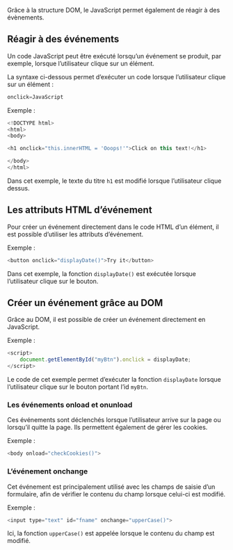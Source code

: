 Grâce à la structure DOM, le JavaScript permet également de réagir à des évènements.

## Réagir à des événements

Un code JavaScript peut être exécuté lorsqu’un événement se produit, par exemple, lorsque l’utilisateur clique sur un élément.

La syntaxe ci-dessous permet d’exécuter un code lorsque l’utilisateur clique sur un élément :

```js
onclick=JavaScript
```

Exemple :

```js
<!DOCTYPE html>
<html>
<body>

<h1 onclick="this.innerHTML = 'Ooops!'">Click on this text!</h1>

</body>
</html>
```

Dans cet exemple, le texte du titre ```h1``` est modifié lorsque l’utilisateur clique dessus.

## Les attributs HTML d’événement

Pour créer un événement directement dans le code HTML d’un élément, il est possible d’utiliser les attributs d’événement.

Exemple :

```js
<button onclick="displayDate()">Try it</button>
```

Dans cet exemple, la fonction ```displayDate()``` est  exécutée lorsque l’utilisateur clique sur le bouton.

## Créer un événement grâce au DOM

Grâce au DOM, il est possible de créer un événement directement en JavaScript.

Exemple :

```js
<script>
    document.getElementById("myBtn").onclick = displayDate;
</script>
```

Le code de cet exemple permet d’exécuter la fonction ```displayDate``` lorsque l’utilisateur clique sur le bouton portant l’id ```myBtn```.

### Les événements onload et onunload

Ces événements sont déclenchés lorsque l’utilisateur arrive sur la page ou lorsqu’il quitte la page. Ils permettent également de gérer les cookies.

Exemple :

```js
<body onload="checkCookies()">
```

### L’événement onchange

Cet événement est principalement utilisé avec les champs de saisie d’un formulaire, afin de vérifier le contenu du champ lorsque celui-ci est modifié. 

Exemple :

```js
<input type="text" id="fname" onchange="upperCase()">
```

Ici, la fonction ```upperCase()``` est appelée lorsque le contenu du champ est modifié. 